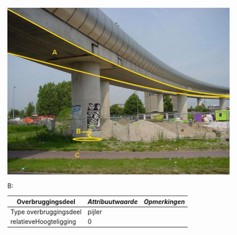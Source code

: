 ![DSC01153](media/e9ab710fd9a71dc6502e20e6ae3b07a2edfbba38.jpg)

B:

| **Overbruggingsdeel**  | ***Attribuutwaarde*** | ***Opmerkingen*** |
|------------------------|-----------------------|-------------------|
| Type overbruggingsdeel | pijler                |                   |
| relatieveHoogteligging | 0                     |                   |
